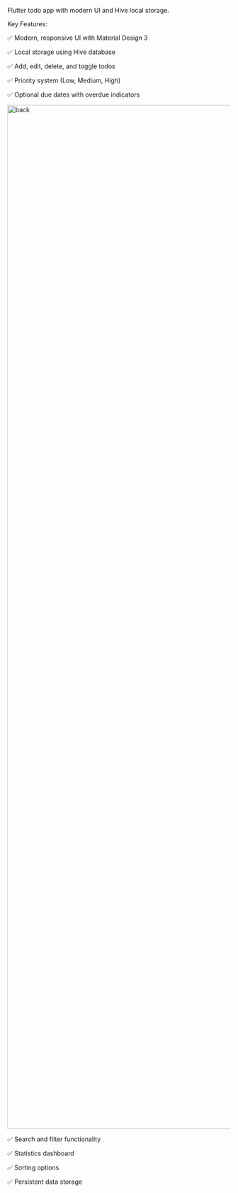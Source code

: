 Flutter todo app with modern UI and Hive local storage.



Key Features:

✅ Modern, responsive UI with Material Design 3

✅ Local storage using Hive database

✅ Add, edit, delete, and toggle todos

✅ Priority system (Low, Medium, High)

✅ Optional due dates with overdue indicators

<img width="2895" height="2306" alt="back" src="https://github.com/user-attachments/assets/3c9e3400-d7b7-4867-a4d8-0788fc82086d" />


✅ Search and filter functionality

✅ Statistics dashboard

✅ Sorting options

✅ Persistent data storage



